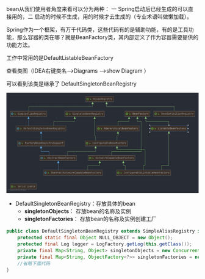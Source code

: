 bean从我们使用者角度来看可以分为两种： 一 Spring启动后已经生成的可以直接用的，二 启动的时候不生成，用的时候才去生成的（专业术语叫做懒加载）。

Spring作为一个框架，有万千代码类，这些代码有的是辅助功能，有的是工具功能，那么容器的类在哪？就是BeanFactory类，其内部定义了作为容器需要提供的功能方法。

工作中常用的是DefaultListableBeanFactory

查看类图（IDEA右键类名-->Diagrams -->show Diagram ）

可以看到该类是继承了 DefaultSingletonBeanRegistry


![](..\imgs\Spring\DefaultListableBeanFactory.png)

- DefaultSingletonBeanRegistry：存放具体的bean
  - **singletonObjects**： 存放bean的名称及实例
  - **singletonFactories**： 存放bean的名称及实例创建工厂

```java
public class DefaultSingletonBeanRegistry extends SimpleAliasRegistry implements SingletonBeanRegistry {
    protected static final Object NULL_OBJECT = new Object();
    protected final Log logger = LogFactory.getLog(this.getClass());
    private final Map<String, Object> singletonObjects = new ConcurrentHashMap(256);
    private final Map<String, ObjectFactory<?>> singletonFactories = new HashMap(16);
    //省略下面代码
}
```

